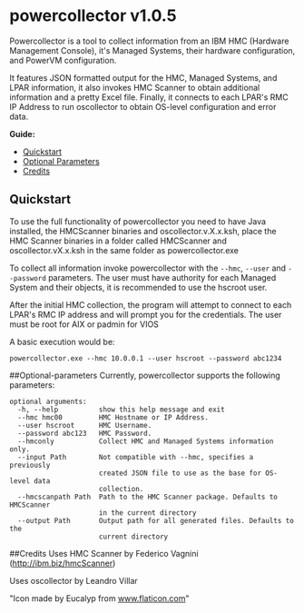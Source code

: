 # powercollector v1.0.5
Powercollector is a tool to collect information from an IBM HMC (Hardware Management Console), it's Managed Systems, their hardware configuration, and PowerVM configuration.

It features JSON formatted output for the HMC, Managed Systems, and LPAR information, it also invokes HMC Scanner to obtain additional information and a pretty Excel file.
Finally, it connects to each LPAR's RMC IP Address to run oscollector to obtain OS-level configuration and error data.

__Guide:__
* [Quickstart](#quickstart)
* [Optional Parameters](#optional-parameters)
* [Credits](#credits)

## Quickstart

To use the full functionality of powercollector you need to have Java installed, the HMCScanner binaries and oscollector.v.X.x.ksh, place the HMC Scanner binaries in a folder called HMCScanner and oscollector.vX.x.ksh in the same folder as powercollector.exe

To collect all information invoke powercollector with the `--hmc`, `--user` and `--password` parameters.
The user must have authority for each Managed System and their objects, it is recommended to use the hscroot user.

After the initial HMC collection, the program will attempt to connect to each LPAR's RMC IP address and will prompt you for the credentials.
The user must be root for AIX or padmin for VIOS

A basic execution would be:
```
powercollector.exe --hmc 10.0.0.1 --user hscroot --password abc1234
```

##Optional-parameters
Currently, powercollector supports the following parameters:
```
optional arguments:
  -h, --help          show this help message and exit
  --hmc hmc00         HMC Hostname or IP Address.
  --user hscroot      HMC Username.
  --password abc123   HMC Password.
  --hmconly           Collect HMC and Managed Systems information only.
  --input Path        Not compatible with --hmc, specifies a previously
                      created JSON file to use as the base for OS-level data
                      collection.
  --hmcscanpath Path  Path to the HMC Scanner package. Defaults to HMCScanner
                      in the current directory
  --output Path       Output path for all generated files. Defaults to the
                      current directory
```

##Credits
Uses HMC Scanner by Federico Vagnini (http://ibm.biz/hmcScanner)

Uses oscollector by Leandro Villar

"Icon made by Eucalyp from www.flaticon.com"